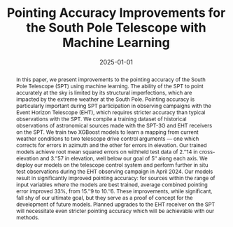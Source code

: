 ---
title: "Pointing Accuracy Improvements for the South Pole Telescope with Machine Learning"
collection: "publications"
category: "co_papers"
permalink: /publications/2025JAI1450001C
link: https://ui.adsabs.harvard.edu/abs/2025JAI....1450001C/abstract
date: 2025-01-01
venue: "Journal of Astronomical Instrumentation"
citation: "Ejlali, G., Tabatabaei, F. S., Roussel, H., et al. (2025), Astronomy and Astrophysics, 693, A88."
abstract: "In this paper, we present improvements to the pointing accuracy of the South Pole Telescope (SPT) using machine learning. The ability of the SPT to point accurately at the sky is limited by its structural imperfections, which are impacted by the extreme weather at the South Pole. Pointing accuracy is particularly important during SPT participation in observing campaigns with the Event Horizon Telescope (EHT), which requires stricter accuracy than typical observations with the SPT. We compile a training dataset of historical observations of astronomical sources made with the SPT-3G and EHT receivers on the SPT. We train two XGBoost models to learn a mapping from current weather conditions to two telescope drive control arguments — one which corrects for errors in azimuth and the other for errors in elevation. Our trained models achieve root mean squared errors on withheld test data of 2.′′14 in cross-elevation and 3.′′57 in elevation, well below our goal of 5′′ along each axis. We deploy our models on the telescope control system and perform further in situ test observations during the EHT observing campaign in April 2024. Our models result in significantly improved pointing accuracy: for sources within the range of input variables where the models are best trained, average combined pointing error improved 33%, from 15.′′9 to 10.′′6. These improvements, while significant, fall shy of our ultimate goal, but they serve as a proof of concept for the development of future models. Planned upgrades to the EHT receiver on the SPT will necessitate even stricter pointing accuracy which will be achievable with our methods."
---